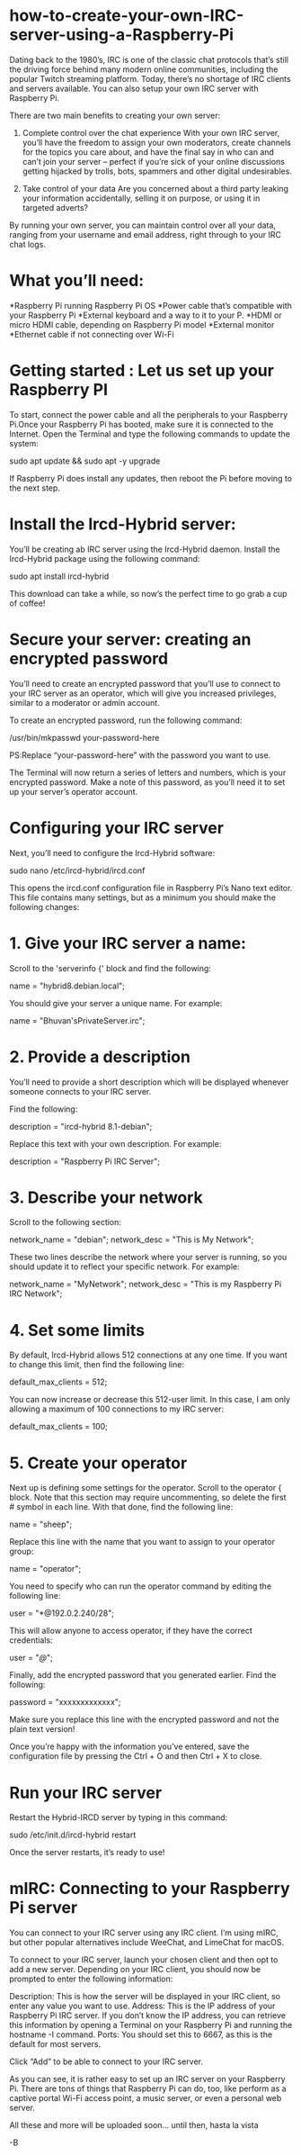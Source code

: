 # how-to-create-your-own-IRC-server-using-a-Raspberry-Pi
Dating back to the 1980’s, IRC is one of the classic chat protocols that’s still the driving force behind many modern online communities, including the popular Twitch streaming platform. Today, there’s no shortage of IRC clients and servers available. You can also setup your own IRC server with Raspberry Pi.


There are two main benefits to creating your own server:

1. Complete control over the chat experience
With your own IRC server, you’ll have the freedom to assign your own moderators, create channels for the topics you care about, and have the final say in who can and can’t join your server – perfect if you’re sick of your online discussions getting hijacked by trolls, bots, spammers and other digital undesirables.

2. Take control of your data
Are you concerned about a third party leaking your information accidentally, selling it on purpose, or using it in targeted adverts?

By running your own server, you can maintain control over all your data, ranging from your username and email address, right through to your IRC chat logs.



# What you’ll need:
*Raspberry Pi running Raspberry Pi OS
*Power cable that’s compatible with your Raspberry Pi
*External keyboard and a way to it to your P.
*HDMI or micro HDMI cable, depending on Raspberry Pi model
*External monitor
*Ethernet cable if not connecting over Wi-Fi

# Getting started : Let us set up your Raspberry PI
To start, connect the power cable and all the peripherals to your Raspberry Pi.Once your Raspberry Pi has booted, make sure it is connected to the Internet. Open the Terminal and type the following commands to update the system:

  sudo apt update && sudo apt -y upgrade
  
If Raspberry Pi does install any updates, then reboot the Pi before moving to the next step.

# Install the Ircd-Hybrid server:
You’ll be creating ab IRC server using the Ircd-Hybrid daemon. Install the Ircd-Hybrid package using the following command:

  sudo apt install ircd-hybrid
  
This download can take a while, so now’s the perfect time to go grab a cup of coffee!

# Secure your server: creating an encrypted password
You’ll need to create an encrypted password that you’ll use to connect to your IRC server as an operator, which will give you increased privileges, similar to a moderator or admin account.

To create an encrypted password, run the following command:

  /usr/bin/mkpasswd your-password-here
  
PS:Replace “your-password-here” with the password you want to use.

The Terminal will now return a series of letters and numbers, which is your encrypted password. Make a note of this password, as you’ll need it to set up your server’s operator account.

# Configuring your IRC server 
Next, you’ll need to configure the Ircd-Hybrid software:

  sudo nano /etc/ircd-hybrid/ircd.conf

This opens the ircd.conf configuration file in Raspberry Pi’s Nano text editor.
This file contains many settings, but as a minimum you should make the following changes:

# 1. Give your IRC server a name:
Scroll to the 'serverinfo {' block and find the following:

name = "hybrid8.debian.local";

You should give your server a unique name. For example:

name = "Bhuvan'sPrivateServer.irc";

# 2. Provide a description
You’ll need to provide a short description which will be displayed whenever someone connects to your IRC server.

Find the following:

description = "ircd-hybrid 8.1-debian";

Replace this text with your own description. For example:

description = "Raspberry Pi IRC Server";

# 3. Describe your network
Scroll to the following section:

network_name = "debian";
network_desc = "This is My Network";

These two lines describe the network where your server is running, so you should update it to reflect your specific network. For example:

network_name = "MyNetwork";
network_desc = "This is my Raspberry Pi IRC Network";

# 4. Set some limits
By default, Ircd-Hybrid allows 512 connections at any one time. If you want to change this limit, then find the following line:

default_max_clients = 512;

You can now increase or decrease this 512-user limit. In this case, I am only allowing a maximum of 100 connections to my IRC server:

default_max_clients = 100;

# 5. Create your operator
Next up is defining some settings for the operator. Scroll to the operator { block. Note that this section may require uncommenting, so delete the first # symbol in each line.
With that done, find the following line:

name = "sheep";

Replace this line with the name that you want to assign to your operator group:

name = "operator";

You need to specify who can run the operator command by editing the following line:

user = "*@192.0.2.240/28";

This will allow anyone to access operator, if they have the correct credentials:

user = "*@*";

Finally, add the encrypted password that you generated earlier. Find the following:

password = "xxxxxxxxxxxxx";

Make sure you replace this line with the encrypted password and not the plain text version!

Once you’re happy with the information you’ve entered, save the configuration file by pressing the Ctrl + O and then Ctrl + X to close.

# Run your IRC server
Restart the Hybrid-IRCD server by typing in this command:

  sudo /etc/init.d/ircd-hybrid restart

Once the server restarts, it’s ready to use!

# mIRC: Connecting to your Raspberry Pi server
You can connect to your IRC server using any IRC client. I’m using mIRC, but other popular alternatives include WeeChat, and LimeChat for macOS.

To connect to your IRC server, launch your chosen client and then opt to add a new server. Depending on your IRC client, you should now be prompted to enter the following information:

Description: This is how the server will be displayed in your IRC client, so enter any value you want to use.
Address: This is the IP address of your Raspberry Pi IRC server. If you don’t know the IP address, you can retrieve this information by opening a Terminal on your Raspberry Pi and running the hostname -I command.
Ports: You should set this to 6667, as this is the default for most servers.

Click “Add” to be able to connect to your IRC server.

As you can see, it is rather easy to set up an IRC server on your Raspberry Pi. There are tons of things that Raspberry Pi can do, too, like perform as a captive portal Wi-Fi access point, a music server, or even a personal web server. 

All these and more will be uploaded soon...
until then,
hasta la vista 


-B





  
  

